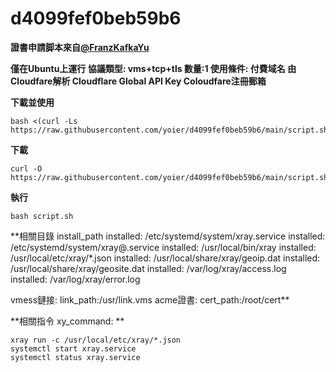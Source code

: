 # d4099fef0beb59b6
**證書申請脚本來自[@FranzKafkaYu](https://github.com/FranzKafkaYu/x-ui/blob/main/x-ui.sh)**

**僅在Ubuntu上運行
協議類型: vms+tcp+tls
數量:1
使用條件: 
    付費域名
    由Cloudfare解析
    Cloudflare Global API Key
    Coloudfare注冊郵箱**

**下載並使用**
```
bash <(curl -Ls https://raw.githubusercontent.com/yoier/d4099fef0beb59b6/main/script.sh)
```

**下載**
```
curl -O https://raw.githubusercontent.com/yoier/d4099fef0beb59b6/main/script.sh
```

**執行**
```
bash script.sh
```

**相關目錄
install_path
installed: /etc/systemd/system/xray.service
installed: /etc/systemd/system/xray@.service
installed: /usr/local/bin/xray
installed: /usr/local/etc/xray/*.json
installed: /usr/local/share/xray/geoip.dat
installed: /usr/local/share/xray/geosite.dat
installed: /var/log/xray/access.log
installed: /var/log/xray/error.log

vmess鏈接: link_path:/usr/link.vms
acme證書: cert_path:/root/cert**

**相關指令
xy_command: **
```
xray run -c /usr/local/etc/xray/*.json
systemctl start xray.service
systemctl status xray.service
```
